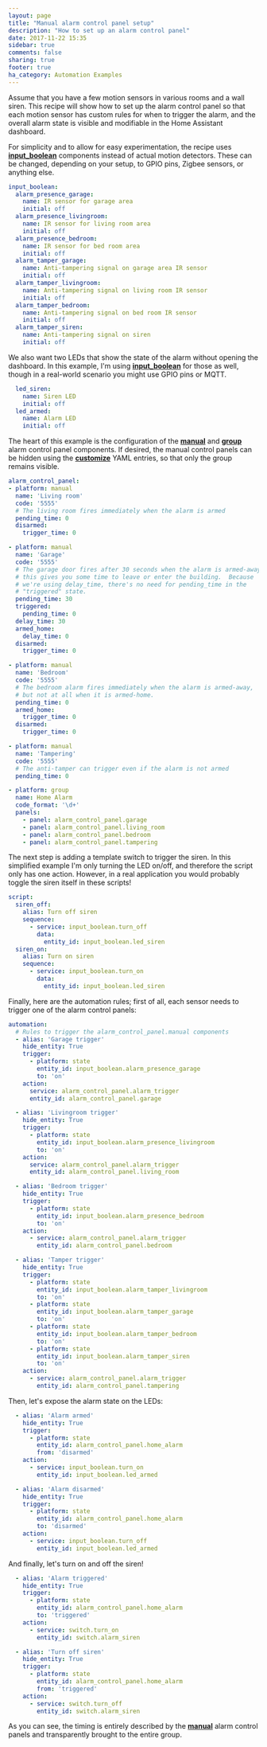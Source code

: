 ```yaml
---
layout: page
title: "Manual alarm control panel setup"
description: "How to set up an alarm control panel"
date: 2017-11-22 15:35
sidebar: true
comments: false
sharing: true
footer: true
ha_category: Automation Examples
---
```


Assume that you have a few motion sensors in various rooms and a wall
siren.  This recipe will show how to set up the alarm control panel so
that each motion sensor has custom rules for when to trigger the alarm,
and the overall alarm state is visible and modifiable in the Home
Assistant dashboard.

For simplicity and to allow for easy experimentation, the recipe uses
[**input_boolean**](/components/input_boolean) components instead of
actual motion detectors.  These can be changed, depending on your setup,
to GPIO pins, Zigbee sensors, or anything else.

```yaml
input_boolean:
  alarm_presence_garage:
    name: IR sensor for garage area
    initial: off
  alarm_presence_livingroom:
    name: IR sensor for living room area
    initial: off
  alarm_presence_bedroom:
    name: IR sensor for bed room area
    initial: off
  alarm_tamper_garage:
    name: Anti-tampering signal on garage area IR sensor
    initial: off
  alarm_tamper_livingroom:
    name: Anti-tampering signal on living room IR sensor
    initial: off
  alarm_tamper_bedroom:
    name: Anti-tampering signal on bed room IR sensor
    initial: off
  alarm_tamper_siren:
    name: Anti-tampering signal on siren
    initial: off
```

We also want two LEDs that show the state of the alarm without opening
the dashboard.  In this example, I'm using
[**input_boolean**](/components/input_boolean) for those as well,
though in a real-world scenario you might use GPIO pins or MQTT.

```yaml
  led_siren:
    name: Siren LED
    initial: off
  led_armed:
    name: Alarm LED
    initial: off
```

The heart of this example is the configuration of the
[**manual**](/components/alarm_control_panel.manual)
and [**group**](/components/alarm_control_panel.group) alarm
control panel components.  If desired, the manual control panels can be
hidden using the **[customize](/docs/configuration/customizing-devices/)**
YAML entries, so that only the group remains visible.

```yaml
alarm_control_panel:
- platform: manual
  name: 'Living room'
  code: '5555'
  # The living room fires immediately when the alarm is armed
  pending_time: 0
  disarmed:
    trigger_time: 0

- platform: manual
  name: 'Garage'
  code: '5555'
  # The garage door fires after 30 seconds when the alarm is armed-away;
  # this gives you some time to leave or enter the building.  Because
  # we're using delay_time, there's no need for pending_time in the
  # "triggered" state.
  pending_time: 30
  triggered:
    pending_time: 0
  delay_time: 30
  armed_home:
    delay_time: 0
  disarmed:
    trigger_time: 0

- platform: manual
  name: 'Bedroom'
  code: '5555'
  # The bedroom alarm fires immediately when the alarm is armed-away,
  # but not at all when it is armed-home.
  pending_time: 0
  armed_home:
    trigger_time: 0
  disarmed:
    trigger_time: 0

- platform: manual
  name: 'Tampering'
  code: '5555'
  # The anti-tamper can trigger even if the alarm is not armed
  pending_time: 0

- platform: group
  name: Home Alarm
  code_format: '\d+'
  panels:
    - panel: alarm_control_panel.garage
    - panel: alarm_control_panel.living_room
    - panel: alarm_control_panel.bedroom
    - panel: alarm_control_panel.tampering
```

The next step is adding a template switch to trigger the siren.  In this
simplified example I'm only turning the LED on/off, and therefore the
script only has one action.  However, in a real application you would
probably toggle the siren itself in these scripts!

```yaml
script:
  siren_off:
    alias: Turn off siren
    sequence:
      - service: input_boolean.turn_off
        data:
          entity_id: input_boolean.led_siren
  siren_on:
    alias: Turn on siren
    sequence:
      - service: input_boolean.turn_on
        data:
          entity_id: input_boolean.led_siren
```

Finally, here are the automation rules; first of all, each sensor needs
to trigger one of the alarm control panels:

```yaml
automation:
  # Rules to trigger the alarm_control_panel.manual components
  - alias: 'Garage trigger'
    hide_entity: True
    trigger:
      - platform: state
        entity_id: input_boolean.alarm_presence_garage
        to: 'on'
    action:
      service: alarm_control_panel.alarm_trigger
      entity_id: alarm_control_panel.garage

  - alias: 'Livingroom trigger'
    hide_entity: True
    trigger:
      - platform: state
        entity_id: input_boolean.alarm_presence_livingroom
        to: 'on'
    action:
      service: alarm_control_panel.alarm_trigger
      entity_id: alarm_control_panel.living_room

  - alias: 'Bedroom trigger'
    hide_entity: True
    trigger:
      - platform: state
        entity_id: input_boolean.alarm_presence_bedroom
        to: 'on'
    action:
      - service: alarm_control_panel.alarm_trigger
        entity_id: alarm_control_panel.bedroom

  - alias: 'Tamper trigger'
    hide_entity: True
    trigger:
      - platform: state
        entity_id: input_boolean.alarm_tamper_livingroom
        to: 'on'
      - platform: state
        entity_id: input_boolean.alarm_tamper_garage
        to: 'on'
      - platform: state
        entity_id: input_boolean.alarm_tamper_bedroom
        to: 'on'
      - platform: state
        entity_id: input_boolean.alarm_tamper_siren
        to: 'on'
    action:
      - service: alarm_control_panel.alarm_trigger
        entity_id: alarm_control_panel.tampering
```

Then, let's expose the alarm state on the LEDs:

```yaml
  - alias: 'Alarm armed'
    hide_entity: True
    trigger:
      - platform: state
        entity_id: alarm_control_panel.home_alarm
        from: 'disarmed'
    action:
      - service: input_boolean.turn_on
        entity_id: input_boolean.led_armed

  - alias: 'Alarm disarmed'
    hide_entity: True
    trigger:
      - platform: state
        entity_id: alarm_control_panel.home_alarm
        to: 'disarmed'
    action:
      - service: input_boolean.turn_off
        entity_id: input_boolean.led_armed
```

And finally, let's turn on and off the siren!

```yaml
  - alias: 'Alarm triggered'
    hide_entity: True
    trigger:
      - platform: state
        entity_id: alarm_control_panel.home_alarm
        to: 'triggered'
    action:
      - service: switch.turn_on
        entity_id: switch.alarm_siren

  - alias: 'Turn off siren'
    hide_entity: True
    trigger:
      - platform: state
        entity_id: alarm_control_panel.home_alarm
        from: 'triggered'
    action:
      - service: switch.turn_off
        entity_id: switch.alarm_siren
```

As you can see, the timing is entirely described by the
[**manual**](/components/alarm_control_panel.manual) alarm
control panels and transparently brought to the entire group.
